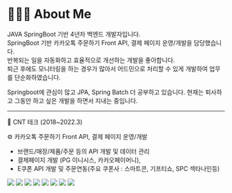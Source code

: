 # 🧑🏻‍💻 About Me  
JAVA SpringBoot 기반 4년차 백엔드 개발자입니다.  
SpringBoot 기반 카카오톡 주문하기 Front API, 결제 페이지 운영/개발을 담당했습니다.  
반복되는 일을 자동화하고 효율적으로 개선하는 개발을 좋아합니다.  
퇴근 후에도 모니터링을 하는 경우가 많아서 어드민으로 처리할 수 있게 개발하여 업무를 단순화하였습니다.  

Springboot에 관심이 많고 JPA, Spring Batch 더 공부하고 있습니다.
현재는 퇴사하고 그동안 하고 싶은 개발을 하면서 지내는 중입니다.  


---
🏢 CNT 테크 (2018~2022.3)  
  
⚙️ 카카오톡 주문하기 Front API, 결제 페이지 운영/개발
  * 브랜드/매장/제품/주문 등의 API 개발 및 데이터 관리
  * 결제페이지 개발 (PG 이니시스, 카카오페이머니),   
  * E쿠폰 API 개발 및 주문연동(주요 쿠폰사 : 스마트콘, 기프티쇼, SPC 섹타나인등)  



<a href="https://java.com/ko/"><img src="https://img.shields.io/badge/Java-007396?style=flat-square&amp;logo=Java&amp;logoColor=white"></a>
<a><img src="https://img.shields.io/badge/SpringBoot-6DB33F?style=flat-square&amp;logo=SpringBoot&amp;logoColor=white"></a>
<a><img src="https://img.shields.io/badge/microsoftsqlserver-CC2927?style=flat-square&amp;logo=MicrosoftSQLServer&amp;logoColor=white"></a>
<a><img src="https://img.shields.io/badge/JavaScript-F7DF1E?style=flat-square&amp;&logo=javascript&logoColor=white"></a>
<a><img src="https://img.shields.io/badge/JQuery-0769AD?style=flat-square&amp;&logo=JQuery&logoColor=white"></a>
<a><img src="https://img.shields.io/badge/ElasticSearch-005571?style=flat-square&amp;&logo=ElasticSearch&logoColor=white"></a>
<a><img src="https://img.shields.io/badge/Kibana-005571?style=flat-square&amp;&logo=Kibana&logoColor=white"></a>
<a><img src="https://img.shields.io/badge/jenkins-DE4939?style=flat-square&amp;&logo=jenkins&logoColor=white"></a>




<!--
**nonamecoders/nonamecoders** is a ✨ _special_ ✨ repository because its `README.md` (this file) appears on your GitHub profile.

Here are some ideas to get you started:

- 🔭 I’m currently working on ...
- 🌱 I’m currently learning ...
- 👯 I’m looking to collaborate on ...
- 🤔 I’m looking for help with ...
- 💬 Ask me about ...
- 📫 How to reach me: ...
- 😄 Pronouns: ...
- ⚡ Fun fact: ...
-->
